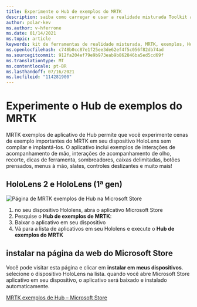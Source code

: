 ```yaml
---
title: Experimente o Hub de exemplos do MRTK
description: saiba como carregar e usar a realidade misturada Toolkit aplicativo de hub de exemplos em seus dispositivos HoloLens.
author: polar-kev
ms.author: v-hferrone
ms.date: 01/14/2021
ms.topic: article
keywords: kit de ferramentas de realidade misturada, MRTK, exemplos, HoloLens, HoloLens 2, sombreadores, dicas de ferramenta, interação à mão, recorte, caixas delimitadas, botões, menus à mão, slate, controle deslizante
ms.openlocfilehash: c748b0cc87e1f25ee3de62ef4f5c056f82db74ad
ms.sourcegitcommit: 912fa204ef79e9b973eab9b862846ba5ed5cd69f
ms.translationtype: MT
ms.contentlocale: pt-BR
ms.lasthandoff: 07/16/2021
ms.locfileid: "114281900"
---
```

# <a name="try-out-the-mrtk-examples-hub"></a>Experimente o Hub de exemplos do MRTK

MRTK exemplos de aplicativo de Hub permite que você experimente cenas de exemplo importantes do MRTK em seu dispositivo HoloLens sem compilar e implantá-los. O aplicativo inclui exemplos de interações de acompanhamento de mão, interações de acompanhamento de olho, recorte, dicas de ferramenta, sombreadores, caixas delimitadas, botões prensados, menus à mão, slates, controles deslizantes e muito mais!

## <a name="hololens-2-and-hololens-1st-gen"></a>HoloLens 2 e HoloLens (1ª gen)
![Página de MRTK exemplos de Hub na Microsoft Store](features/images/examples-hub/ExamplesHubStore.jpg)

1. no seu dispositivo Hololens, abra o aplicativo Microsoft Store
2. Pesquise o **Hub de exemplos de MRTK**:
3. Baixar o aplicativo em seu dispositivo
4. Vá para a lista de aplicativos em seu Hololens e execute o **Hub de exemplos do MRTK**

## <a name="install-from-the-microsoft-store-web-page"></a>instalar na página da web do Microsoft Store

Você pode visitar esta página e clicar em **instalar em meus dispositivos**. selecione o dispositivo HoloLens na lista. quando você abre Microsoft Store aplicativo em seu dispositivo, o aplicativo será baixado e instalado automaticamente.

[MRTK exemplos de Hub – Microsoft Store](https://www.microsoft.com/p/mrtk-examples-hub/9mv8c39l2sj4)


